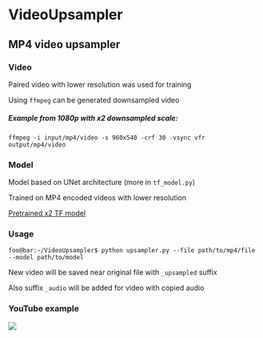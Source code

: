 # VideoUpsampler

## MP4 video upsampler
### Video
Paired video with lower resolution was used for training

Using `ffmpeg` can be generated downsampled video

##### Example from 1080p with x2 downsampled scale:
```console
ffmpeg -i input/mp4/video -s 960x540 -crf 30 -vsync vfr output/mp4/video
```

### Model
Model based on UNet architecture (more in `tf_model.py`)

Trained on MP4 encoded videos with lower resolution

[Pretrained x2 TF model](https://drive.google.com/file/d/1NlSXLaTOdkk41eQEy10R3Bag0WxsTqnq/view?usp=sharing)

### Usage
```console
foo@bar:~/VideoUpsampler$ python upsampler.py --file path/to/mp4/file --model path/to/model 
```
New video will be saved near original file with `_upsampled` suffix

Also suffix `_audio` will be added for video with copied audio

### YouTube example
<a href="http://www.youtube.com/watch?feature=player_embedded&v=
7XsLhcHGr0s" target="_blank"><img src="http://img.youtube.com/vi/7XsLhcHGr0s/0.jpg"/></a>
